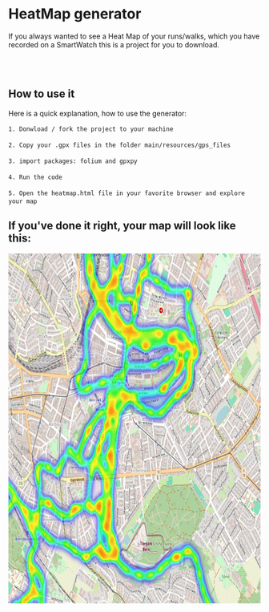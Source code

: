 # HeatMap generator

If you always wanted to see a Heat Map of your runs/walks, which you have recorded on a SmartWatch this is a project for you to download.

<br><br/>
## How to use it
Here is a quick explanation, how to use the generator:

    1. Donwload / fork the project to your machine 

    2. Copy your .gpx files in the folder main/resources/gps_files

    3. import packages: folium and gpxpy

    4. Run the code

    5. Open the heatmap.html file in your favorite browser and explore your map

## If you've done it right, your map will look like this:

<p align="center">
    <img src="pics/heatmap.png" title="My Heatmap" alt="My Heatmap" width="736" height="698"/>&nbsp;
</p>
